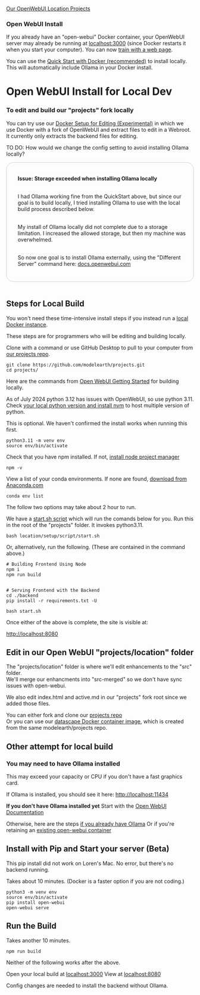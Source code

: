 [Our OpenWebUI Location Projects](../)
### Open WebUI Install
<!--Pinecone -->

If you already have an "open-webui" Docker container, your OpenWebUI server may already be running at [localhost:3000](http://localhost:3000) (since Docker restarts it when you start your computer).  You can now [train with a web page](train).


You can use the <a href="https://docs.openwebui.com">Quick Start with Docker (recommended)</a> to install locally. This will automatically include Ollama in your Docker install.
<br>


# Open WebUI Install for Local Dev

### To edit and build our "projects" fork locally

You can try use our [Docker Setup for Editing (Experimental)](docker) in which we use Docker with a fork of OpenWebUI and extract files to edit in a Webroot. It currently only extracts the backend files for editing.

TO DO: How would we change the config setting to avoid installing Ollama locally?

<div style="border:1px solid #ccc; padding:20px 20px 25px 30px; border-radius:20px;" >

<b>Issue: Storage exceeded when installing Ollama locally</b><br><br>

I had Ollama working fine from the QuickStart above, but since our goal is to build locally, I tried installing Ollama to use with the local build process described below.<br><br>

My install of Ollama locally did not complete due to a storage limitation. I increased the allowed storage, but then my machine was overwhelmed.<br><br>

So now one goal is to install Ollama externally, using the "Different Server" command here: <a href="https://docs.openwebui.com">docs.openwebui.com</a>

</div><br>


## Steps for Local Build

You won't need these time-intensive install steps if you instead run a [local Docker instance](https://docs.openwebui.com/).  

These steps are for programmers who will be editing and building locally.  

Clone with a command or use GitHub Desktop to pull to your computer from [our projects repo](https://github.com/modelearth/projects/).

	git clone https://github.com/modelearth/projects.git
	cd projects/

Here are the commands from [Open WebUI Getting Started](https://docs.openwebui.com/getting-started/) for building locally.  

As of July 2024 python 3.12 has issues with OpenWebUI, so use python 3.11.  
Check [your local python version and install nvm](../../../io/coders/python/) to host multiple version of python.

This is optional. We haven't confirmed the install works when running this first.

	python3.11 -m venv env
	source env/bin/activate

<!--
	# Copying required .env file
	cp -RPp .env.example .env
-->

Check that you have npm installed. If not, [install node project manager](../../../io/coders/python/)

	npm -v

View a list of your conda environments.
If none are found, [download from Anaconda.com](https://www.anaconda.com/download)

	conda env list  

The follow two options may take about 2 hour to run.

We have a [start.sh script](https://github.com/ModelEarth/projects/blob/main/location/setup/script/start.sh) which will run the comands below for you. Run this in the root of the "projects" folder. It invokes python3.11.
	
	bash location/setup/script/start.sh

Or, alternatively, run the following. (These are contained in the command above.)

	# Building Frontend Using Node
	npm i
	npm run build


	# Serving Frontend with the Backend
	cd ./backend
	pip install -r requirements.txt -U

	bash start.sh

Once either of the above is complete, the site is visible at:

[http://localhost:8080](http://localhost:8080)


<!--
Than ran `npm run dev` (not working). You probably don't need to run this.

	npm run dev
-->

## Edit in our Open WebUI "projects/location" folder

The "projects/location" folder is where we'll edit enhancements to the "src" folder.  
We'll merge our enhancments into "src-merged" so we don't have sync issues with open-webui.

We also edit index.html and active.md in our "projects" fork root since we added those files.

<span style="color:red; display:none">
We've temporarily deactivated the following while we move it to another repo. It seems that the large size of the Docker container may have filled our storage space, preventing other pages in the model.earth repos from being deployed. Old pages were stuck in the cache.
</span>

You can either fork and clone our [projects repo](https://github.com/ModelEarth/projects)  
Or you can use our [datascape Docker container image](https://github.com/users/datascape/packages/container/package/projects), which is created from the same modelearth/projects repo.

## Other attempt for local build


### You may need to have Ollama installed

This may exceed your capacity or CPU if you don't have a fast graphics card.

<!--You might need to increase your storage allocation in Docker-->

If Ollama is installed, you should see it here:
[http://localhost:11434](http://localhost:11434)

<!-- Also saw this in Settings > Conections:  http://ollama:11434 -->

**If you don't have Ollama installed yet**
Start with the [Open WebUI Documentation](https://docs.openwebui.com/)

<!--(If you already have an "open-webui" container in Docker, delete or rename it.)-->

<!--
You can run the following in your local projects folder.  

	docker compose up -d --build
-->

<!-- If you already have Ollama running in Docker,
	the above command my exceed the avalable allocated memory. 

Tried again after changind in Docker > Settings > Resources > Advanced
CPU was already at 16
Increased memory limit from 8GB to 24GB
Increase Swap from 1GB to 3GB
-->

Otherwise, here are the steps [if you already have Ollama](https://docs.openwebui.com/)
Or if you're retaining an [existing open-webui container](https://docs.openwebui.com/getting-started/)
<!--
, and using GPU Support, then run:

	docker run -d -p 3000:8080 --gpus=all -v ollama:/root/.ollama -v open-webui:/app/backend/data --name open-webui --restart always ghcr.io/open-webui/open-webui:ollama
-->

## Install with Pip and Start your server (Beta)

This pip install did not work on Loren's Mac.
No error, but there's no backend running.

Takes about 10 minutes. (Docker is a faster option if you are not coding.)

	python3 -m venv env
	source env/bin/activate
	pip install open-webui
	open-webui serve

## Run the Build

Takes another 10 minutes.

	npm run build

Neither of the following works after the above.

Open your local build at [localhost:3000](http://localhost:3000)
View at [localhost:8080]( http://localhost:8080/)

Config changes are needed to install the backend without Ollama.

